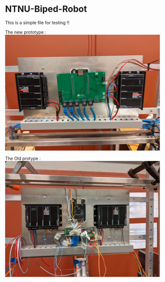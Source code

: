 # NTNU-Biped-Robot

This is a simple file for testing !!


The new prototype :
![Image og new Robot](https://github.com/cactiCode/NTNU-Biped-Robot/blob/master/newRobot.jpg)

The Old protype :
![Image of Robot](https://github.com/cactiCode/NTNU-Biped-Robot/blob/master/oldrobot.jpg)
